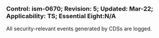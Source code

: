 ### Control: ism-0670; Revision: 5; Updated: Mar-22; Applicability: TS; Essential Eight:N/A
<p>All security-relevant events generated by CDSs are logged.</p>